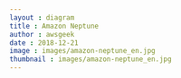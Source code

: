 ```yaml
---
layout : diagram
title : Amazon Neptune
author : awsgeek
date : 2018-12-21
image : images/amazon-neptune_en.jpg
thumbnail : images/amazon-neptune_en.jpg
---
```

